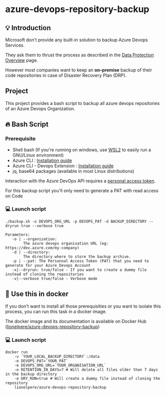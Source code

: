 # azure-devops-repository-backup

## :bulb: Introduction

Microsoft don't provide any built-in solution to backup Azure Devops Services.

They ask them to thrust the process as described in the [Data Protection Overview](https://docs.microsoft.com/en-us/azure/devops/organizations/security/data-protection?view=azure-devops) page.

However most companies want to keep an **on-premise** backup of their code repositories in case of Disaster Recovery Plan (DRP).


## Project 

This project provides a bash script to backup all azure devops repositories of an Azure Devops Organization.

## :fire: Bash Script

### Prerequisite 

* Shell bash (If you're running on windows, use [WSL2](https://docs.microsoft.com/en-us/windows/wsl/) to easily run a GNU/Linux environment)
* Azure CLI : [Installation guide](https://docs.microsoft.com/en-us/cli/azure/install-azure-cli)
* Azure CLI - Devops Extension : [Installation guide](https://docs.microsoft.com/en-us/azure/devops/cli/?view=azure-devops)
* jq, base64 packages (available in most Linux distributions)

Interaction with the Azure DevOps API requires a [personal access token](https://docs.microsoft.com/en-us/azure/devops/organizations/accounts/use-personal-access-tokens-to-authenticate?view=azure-devops).

For this backup script you'll only need to generate a PAT with read access on Code

### :computer: Launch script

    ./backup.sh -o DEVOPS_ORG_URL -p DEVOPS_PAT -d BACKUP_DIRECTORY --dryrun true --verbose true

    Parameters:
       -o | --organization: 
            The azure devops organisation URL (eg: https://dev.azure.com/my-company)
       -d | --directory: 
            The directory where to store the backup archive.
       -p | --pat: The Personnal Access Token (PAT) that you need to generate for your Azure Devops Account
       -x|--dryrun: true/false - If you want to create a dummy file instead of cloning the repositories
       -v|--verbose true/false - Verbose mode



## :whale: Use this in docker

If you don't want to install all those prerequisities or you want to isolate this process, you can run this task in a docker image.

The docker image and its documentation is available on Docker Hub ([lionelpere/azure-devops-repository-backup](https://hub.docker.com/repository/docker/lionelpere/azure-devops-repository-backup/))
### :computer: Launch script

    docker run 
        -v ´YOUR_LOCAL_BACKUP_DIRECTORY`:/data
        -e DEVOPS_PAT=`YOUR_PAT`
        -e DEVOPS_ORG_URL=`YOUR_ORGANISATION_URL` 
        -e RETENTION_IN_DAYS=7 # Will delete all files older than 7 days in the backup directory
        -e DRY_RUN=true # Will create a dummy file instead of cloning the repository
        lionelpere/azure-devops-repository-backup 
